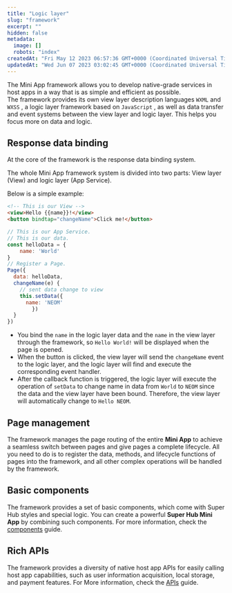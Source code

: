 ```yaml
---
title: "Logic layer"
slug: "framework"
excerpt: ""
hidden: false
metadata: 
  image: []
  robots: "index"
createdAt: "Fri May 12 2023 06:57:36 GMT+0000 (Coordinated Universal Time)"
updatedAt: "Wed Jun 07 2023 03:02:45 GMT+0000 (Coordinated Universal Time)"
---
```

The Mini App framework allows you to develop native-grade services in host apps in a way that is as simple and efficient as possible.  
The framework provides its own view layer description languages `WXML` and `WXSS` , a logic layer framework based on `JavaScript` , as well as data transfer and event systems between the view layer and logic layer. This helps you focus more on data and logic.

## Response data binding

At the core of the framework is the response data binding system.

The whole Mini App framework system is divided into two parts: View layer (View) and logic layer (App Service).

Below is a simple example:

```html WXML
<!-- This is our View -->
<view>Hello {{name}}!</view>
<button bindtap="changeName">Click me!</button>
```

```javascript
// This is our App Service.
// This is our data.
const helloData = {
	name: 'World'
}
// Register a Page.
Page({
  data: helloData,
  changeName(e) {
    // sent data change to view
    this.setData({
      name: 'NEOM'
		})
  }
})
```

- You bind the `name` in the logic layer data and the `name` in the view layer through the framework, so `Hello World!` will be displayed when the page is opened.
- When the button is clicked, the view layer will send the `changeName` event to the logic layer, and the logic layer will find and execute the corresponding event handler.
- After the callback function is triggered, the logic layer will execute the operation of `setData` to change name in data from `World` to `NEOM` since the data and the view layer have been bound. Therefore, the view layer will automatically change to `Hello NEOM`.

## Page management

The framework manages the page routing of the entire **Mini App** to achieve a seamless switch between pages and give pages a complete lifecycle. All you need to do is to register the data, methods, and lifecycle functions of pages into the framework, and all other complex operations will be handled by the framework.

## Basic components

The framework provides a set of basic components, which come with Super Hub styles and special logic. You can create a powerful **Super Hub Mini App** by combining such components. For more information, check the [components](doc:view-components) guide.

## Rich APIs

The framework provides a diversity of native host app APIs for easily calling host app capabilities, such as user information acquisition, local storage, and payment features. For More information, check the [APIs](doc:basics-api) guide.
